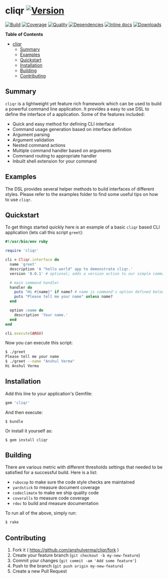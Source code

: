 # cliqr [![Version](http://img.shields.io/gem/v/cliqr.svg?style=flat-square)](https://rubygems.org/gems/cliqr)

[![Build](http://img.shields.io/travis-ci/anshulverma/cliqr.svg?style=flat-square)](https://travis-ci.org/anshulverma/cliqr)
[![Coverage](http://img.shields.io/codeclimate/coverage/github/anshulverma/cliqr.svg?style=flat-square)](https://codeclimate.com/github/anshulverma/cliqr)
[![Quality](http://img.shields.io/codeclimate/github/anshulverma/cliqr.svg?style=flat-square)](https://codeclimate.com/github/anshulverma/cliqr)
[![Dependencies](http://img.shields.io/gemnasium/anshulverma/cliqr.svg?style=flat-square)](https://gemnasium.com/anshulverma/cliqr)
[![Inline docs](http://inch-ci.org/github/anshulverma/cliqr.svg?style=flat-square)](http://inch-ci.org/github/anshulverma/cliqr)
[![Downloads](http://img.shields.io/gem/dt/cliqr.svg?style=flat-square)](https://rubygems.org/gems/cliqr)

<!-- markdown-toc start - Don't edit this section. Run M-x markdown-toc/generate-toc again -->
**Table of Contents**

- [cliqr](#cliqr)
    - [Summary](#summary)
    - [Examples](#examples)
    - [Quickstart](#quickstart)
    - [Installation](#installation)
    - [Building](#building)
    - [Contributing](#contributing)

<!-- markdown-toc end -->


## Summary

`cliqr` is a lightweight yet feature rich framework which can be used to
build a powerful command line application. It provides a easy to use DSL
to define the interface of a application. Some of the features included:

- Quick and easy method for defining CLI interface
- Command usage generation based on interface definition
- Argument parsing
- Argument validation
- Nested command actions
- Multiple command handler based on arguments
- Command routing to appropriate handler
- Inbuilt shell extension for your command

## Examples

The DSL provides several helper methods to build interfaces of different
styles. Please refer to the examples folder to find some useful tips on
how to use `cliqr`.

## Quickstart

To get things started quickly here is an example of a basic `cliqr`
based CLI application (lets call this script `greet`):

``` ruby
#!/usr/bin/env ruby

require 'cliqr'

cli = Cliqr.interface do
  name 'greet'
  description 'A "hello world" app to demonstrate cliqr.'
  version '0.0.1' # optional; adds a version action to our simple command

  # main command handler
  handler do
    puts "Hi #{name}" if name? # name is command's option defined below
    puts "Please tell me your name" unless name?
  end

  option :name do
    description 'Your name.'
  end
end

cli.execute(ARGV)
```

Now you can execute this script:

``` bash
$ ./greet
Please tell me your name
$ ./greet --name "Anshul Verma"
Hi Anshul Verma
```

## Installation

Add this line to your application's Gemfile:

```ruby
gem 'cliqr'
```

And then execute:

    $ bundle

Or install it yourself as:

    $ gem install cliqr

## Building

There are various metric with different thresholds settings that needed
to be satisfied for a successful build. Here is a list:

- `rubocop` to make sure the code style checks are maintained
- `yardstick` to measure document coverage
- `codeclimate` to make we ship quality code
- `coveralls` to measure code coverage
- `rdoc` to build and measure documentation

To run all of the above, simply run:

```bash
$ rake
```

## Contributing

1. Fork it ( https://github.com/anshulverma/cliqr/fork )
2. Create your feature branch (`git checkout -b my-new-feature`)
3. Commit your changes (`git commit -am 'Add some feature'`)
4. Push to the branch (`git push origin my-new-feature`)
5. Create a new Pull Request
